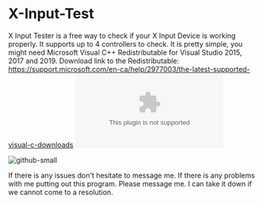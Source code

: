 # X-Input-Test
X Input Tester is a free way to check if your X Input Device is working properly.
It supports up to 4 controllers to check.
It is pretty simple, you might need Microsoft Visual C++ Redistributable for Visual Studio 2015, 2017 and 2019.
Download link to the Redistributable: https://support.microsoft.com/en-ca/help/2977003/the-latest-supported-visual-c-downloads
![github-download](https://github.com/garythegoof/X-Input-Test/releases/download/XITV1/X.Input.Test.zip)

![github-small](https://i.imgur.com/tZI8bjN.png)

If there is any issues don't hesitate to message me.
If there is any problems with me putting out this program. Please message me. I can take it down if we cannot come to a resolution.
